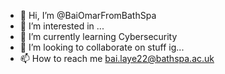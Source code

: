 - 👋 Hi, I’m @BaiOmarFromBathSpa
- 👀 I’m interested in ...
- 🌱 I’m currently learning Cybersecurity
- 💞️ I’m looking to collaborate on stuff ig...
- 📫 How to reach me bai.laye22@bathspa.ac.uk 

<!---
BaiOmarFromBathSpa/BaiOmarFromBathSpa is a ✨ special ✨ repository because its `README.md` (this file) appears on your GitHub profile.
You can click the Preview link to take a look at your changes.
--->
